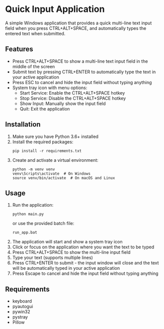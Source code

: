 # Quick Input Application

A simple Windows application that provides a quick multi-line text input field when you press CTRL+ALT+SPACE, and automatically types the entered text when submitted.

## Features

- Press CTRL+ALT+SPACE to show a multi-line text input field in the middle of the screen
- Submit text by pressing CTRL+ENTER to automatically type the text in your active application
- Press ESC to cancel and hide the input field without typing anything
- System tray icon with menu options:
  - Start Service: Enable the CTRL+ALT+SPACE hotkey
  - Stop Service: Disable the CTRL+ALT+SPACE hotkey
  - Show Input: Manually show the input field
  - Quit: Exit the application

## Installation

1. Make sure you have Python 3.6+ installed
2. Install the required packages:
   ```
   pip install -r requirements.txt
   ```
3. Create and activate a virtual environment:
   ```
   python -m venv venv
   venv\Scripts\activate  # On Windows
   source venv/bin/activate  # On macOS and Linux
   ```
## Usage

1. Run the application:
   ```
   python main.py
   ```
   or use the provided batch file:
   ```
   run_app.bat
   ```
2. The application will start and show a system tray icon
3. Click or focus on the application where you want the text to be typed
4. Press CTRL+ALT+SPACE to show the multi-line input field
5. Type your text (supports multiple lines)
6. Press CTRL+ENTER to submit - the input window will close and the text will be automatically typed in your active application
7. Press Escape to cancel and hide the input field without typing anything

## Requirements

- keyboard
- pyautogui
- pywin32
- pystray
- Pillow
